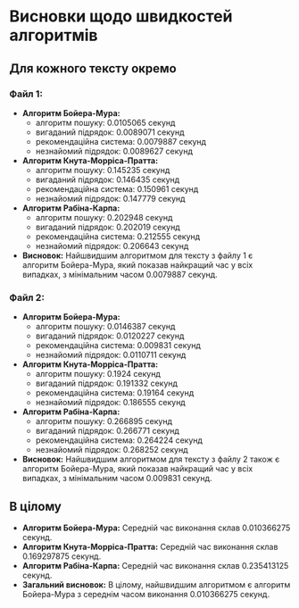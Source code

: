 # Висновки щодо швидкостей алгоритмів

## Для кожного тексту окремо

### Файл 1:
- **Алгоритм Бойера-Мура:**
  - алгоритм пошуку: 0.0105065 секунд
  - вигаданий підрядок: 0.0089071 секунд
  - рекомендаційна система: 0.0079887 секунд
  - незнайомий підрядок: 0.0089627 секунд
- **Алгоритм Кнута-Морріса-Пратта:**
  - алгоритм пошуку: 0.145235 секунд
  - вигаданий підрядок: 0.146435 секунд
  - рекомендаційна система: 0.150961 секунд
  - незнайомий підрядок: 0.147779 секунд
- **Алгоритм Рабіна-Карпа:**
  - алгоритм пошуку: 0.202948 секунд
  - вигаданий підрядок: 0.202019 секунд
  - рекомендаційна система: 0.212555 секунд
  - незнайомий підрядок: 0.206643 секунд
- **Висновок:** Найшвидшим алгоритмом для тексту з файлу 1 є алгоритм Бойера-Мура, який показав найкращий час у всіх випадках, з мінімальним часом 0.0079887 секунд.

### Файл 2:
- **Алгоритм Бойера-Мура:**
  - алгоритм пошуку: 0.0146387 секунд
  - вигаданий підрядок: 0.0120227 секунд
  - рекомендаційна система: 0.009831 секунд
  - незнайомий підрядок: 0.0110711 секунд
- **Алгоритм Кнута-Морріса-Пратта:**
  - алгоритм пошуку: 0.1924 секунд
  - вигаданий підрядок: 0.191332 секунд
  - рекомендаційна система: 0.19164 секунд
  - незнайомий підрядок: 0.186555 секунд
- **Алгоритм Рабіна-Карпа:**
  - алгоритм пошуку: 0.266895 секунд
  - вигаданий підрядок: 0.266771 секунд
  - рекомендаційна система: 0.264224 секунд
  - незнайомий підрядок: 0.268252 секунд
- **Висновок:** Найшвидшим алгоритмом для тексту з файлу 2 також є алгоритм Бойера-Мура, який показав найкращий час у всіх випадках, з мінімальним часом 0.009831 секунд.

## В цілому
- **Алгоритм Бойера-Мура:** Середній час виконання склав 0.010366275 секунд.
- **Алгоритм Кнута-Морріса-Пратта:** Середній час виконання склав 0.169297875 секунд.
- **Алгоритм Рабіна-Карпа:** Середній час виконання склав 0.235413125 секунд.
- **Загальний висновок:** В цілому, найшвидшим алгоритмом є алгоритм Бойера-Мура з середнім часом виконання 0.010366275 секунд.

